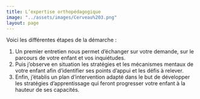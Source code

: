 ```yaml
---
title: L’expertise orthopédagogique
image: "../assets/images/Cerveau%203.png"
layout: page
---
```

Voici les différentes étapes de la démarche : 
1. Un premier entretien nous permet d’échanger sur votre demande, sur le parcours de votre enfant et vos inquiétudes. 
2. Puis j’observe en situation les stratégies et les mécanismes mentaux de votre enfant afin d’identifier ses points d’appui et les défis à relever.
3. Enfin, j’établis un plan d’intervention adapté dans le but de développer les stratégies d’apprentissage qui feront progresser votre enfant à la hauteur de ses capacités.